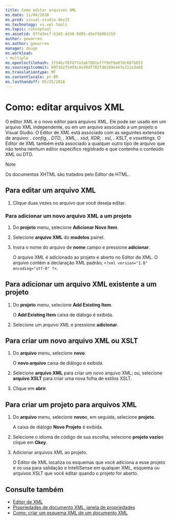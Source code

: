 ```yaml
---
title: Como editar arquivos XML
ms.date: 11/04/2016
ms.prod: visual-studio-dev15
ms.technology: vs-xml-tools
ms.topic: conceptual
ms.assetid: 07fa3ecf-6345-4d30-9d85-d5ef5b083319
author: gewarren
ms.author: gewarren
manager: douge
ms.workload:
- multiple
ms.openlocfilehash: 3754bcf87d77a3a67801ef7f9df8e07dc687b052
ms.sourcegitcommit: 697162f54d3c4e30df702fd0289e447e211e3a85
ms.translationtype: MT
ms.contentlocale: pt-BR
ms.lasthandoff: 05/25/2018
---
```

# <a name="how-to-edit-xml-files"></a>Como: editar arquivos XML

O editor XML é o novo editor para arquivos XML. Ele pode ser usado em um arquivo XML independente, ou em um arquivo associado a um projeto o Visual Studio. O Editor de XML está associado com as seguintes extensões de arquivo: *. config*, *. DTD*, *. XML*, *. xsd*, *XDR*, *. xsl*, *. XSLT*, e *vssettings*. O Editor de XML também está associado a qualquer outro tipo de arquivo que não tenha nenhum editor específico registrado e que contenha o conteúdo XML ou DTD.

> [!NOTE]
> Os documentos XHTML são tratados pelo Editor de HTML.

## <a name="to-edit-an-xml-file"></a>Para editar um arquivo XML

1.  Clique duas vezes no arquivo que você deseja editar.

### <a name="to-add-a-new-xml-file-to-a-project"></a>Para adicionar um novo arquivo XML a um projeto

1.  Do **projeto** menu, selecione **Adicionar Novo Item**.

2.  Selecione **arquivo XML** do **modelos** painel.

3.  Insira o nome do arquivo de **nome** campo e pressione **adicionar**.

     O arquivo XML é adicionado ao projeto e aberto no Editor de XML. O arquivo contém a declaração XML padrão, `<?xml version="1.0" encoding="utf-8" ?>`.

## <a name="to-add-an-existing-xml-file-to-a-project"></a>Para adicionar um arquivo XML existente a um projeto

1.  Do **projeto** menu, selecione **Add Existing Item**.

     O **Add Existing Item** caixa de diálogo é exibida.

2.  Selecione um arquivo XML e pressione **adicionar**.

## <a name="to-create-a-new-xml-or-xslt-file"></a>Para criar um novo arquivo XML ou XSLT

1.  Do **arquivo** menu, selecione **novo**.

     O **novo arquivo** caixa de diálogo é exibida.

2.  Selecione **arquivo XML** para criar um novo arquivo XML; ou, selecione **arquivo XSLT** para criar uma nova folha de estilos XSLT.

3.  Clique em **abrir**.

## <a name="to-create-a-project-for-xml-files"></a>Para criar um projeto para arquivos XML

1.  Do **arquivo** menu, selecione **novo**e, em seguida, selecione **projeto**.

     A caixa de diálogo **Novo Projeto** é exibida.

2.  Selecione o idioma de código de sua escolha, selecione **projeto vazio**e clique em **Okey**.

3.  Adicionar arquivos XML ao projeto.

     O Editor de XML localiza os esquemas que você adiciona a esse projeto e os usa para validação e IntelliSense em qualquer XML, esquema ou arquivos XSLT que você editar quando o projeto for aberto.

## <a name="see-also"></a>Consulte também

- [Editor de XML](../xml-tools/xml-editor.md)
- [Propriedades de documento XML, janela de propriedades](../xml-tools/xml-document-properties-properties-window.md)
- [Como: criar um esquema XML de um documento XML](../xml-tools/how-to-create-an-xml-schema-from-an-xml-document.md)